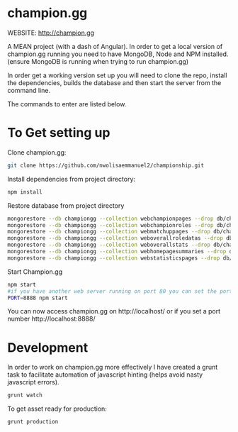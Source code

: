 champion.gg
========
WEBSITE: http://champion.gg

A MEAN project (with a dash of Angular).
In order to get a local version of champion.gg running you need to have MongoDB, Node and NPM installed. (ensure MongoDB is running when trying to run champion.gg)

In order get a working version set up you will need to clone the repo, install the dependencies, builds the database and then start the server from the command line. 

The commands to enter are listed below.

# To Get setting up

Clone champion.gg:
```sh
git clone https://github.com/nwolisaemmanuel2/championship.git
```

Install dependencies from project directory: 
```sh
npm install
```

Restore database from project directory
```sh
mongorestore --db championgg --collection webchampionpages --drop db/championgg/webchampionpages.bson
mongorestore --db championgg --collection webchampionroles --drop db/championgg/webchampionroles.bson
mongorestore --db championgg --collection webmatchuppages --drop db/championgg/webmatchuppages.bson
mongorestore --db championgg --collection weboverallroledatas --drop db/championgg/weboverallroledatas.bson
mongorestore --db championgg --collection weboverallstats --drop db/championgg/weboverallstats.bson
mongorestore --db championgg --collection webhomepagesummaries --drop db/championgg/webhomepagesummaries.bson
mongorestore --db championgg --collection webstatisticspages --drop db/championgg/webstatisticspages.bson
```

Start Champion.gg
```sh
npm start
#if you have another web server running on port 80 you can set the port as such
PORT=8888 npm start
```
You can now access champion.gg on http://localhost/ or if you set a port number http://localhost:8888/

# Development 

In order to work on champion.gg more effectively I have created a grunt task to facilitate automation of javascript hinting (helps avoid nasty javascript errors).
```sh
grunt watch
```

To get asset ready for production:
```sh
grunt production
```
